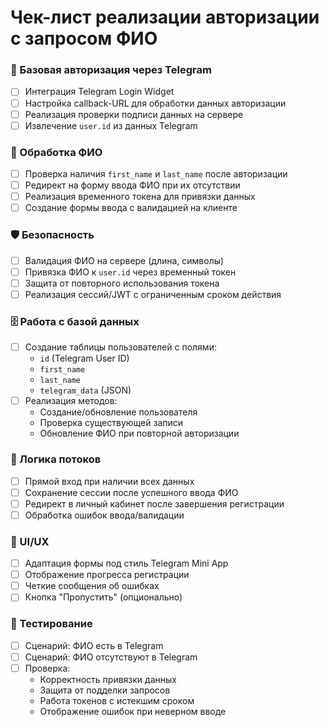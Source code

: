# Чек-лист реализации авторизации с запросом ФИО

### 🔐 Базовая авторизация через Telegram
- [ ] Интеграция Telegram Login Widget
- [ ] Настройка callback-URL для обработки данных авторизации
- [ ] Реализация проверки подписи данных на сервере
- [ ] Извлечение `user.id` из данных Telegram

### 📝 Обработка ФИО
- [ ] Проверка наличия `first_name` и `last_name` после авторизации
- [ ] Редирект на форму ввода ФИО при их отсутствии
- [ ] Реализация временного токена для привязки данных
- [ ] Создание формы ввода с валидацией на клиенте

### 🛡 Безопасность
- [ ] Валидация ФИО на сервере (длина, символы)
- [ ] Привязка ФИО к `user.id` через временный токен
- [ ] Защита от повторного использования токена
- [ ] Реализация сессий/JWT с ограниченным сроком действия

### 🗄 Работа с базой данных
- [ ] Создание таблицы пользователей с полями:
  - `id` (Telegram User ID)
  - `first_name`
  - `last_name`
  - `telegram_data` (JSON)
- [ ] Реализация методов:
  - Создание/обновление пользователя
  - Проверка существующей записи
  - Обновление ФИО при повторной авторизации

### 🔄 Логика потоков
- [ ] Прямой вход при наличии всех данных
- [ ] Сохранение сессии после успешного ввода ФИО
- [ ] Редирект в личный кабинет после завершения регистрации
- [ ] Обработка ошибок ввода/валидации

### 🎨 UI/UX
- [ ] Адаптация формы под стиль Telegram Mini App
- [ ] Отображение прогресса регистрации
- [ ] Четкие сообщения об ошибках
- [ ] Кнопка "Пропустить" (опционально)

### 🧪 Тестирование
- [ ] Сценарий: ФИО есть в Telegram
- [ ] Сценарий: ФИО отсутствуют в Telegram
- [ ] Проверка: 
  - Корректность привязки данных
  - Защита от подделки запросов
  - Работа токенов с истекшим сроком
  - Отображение ошибок при неверном вводе